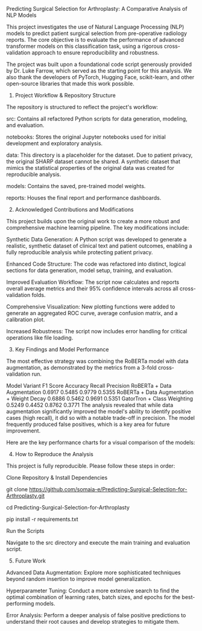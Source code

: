 Predicting Surgical Selection for Arthroplasty: A Comparative Analysis of NLP Models

This project investigates the use of Natural Language Processing (NLP) models to predict patient surgical selection from pre-operative radiology reports. The core objective is to evaluate the performance of advanced transformer models on this classification task, using a rigorous cross-validation approach to ensure reproducibility and robustness.

The project was built upon a foundational code script generously provided by Dr. Luke Farrow, which served as the starting point for this analysis. We also thank the developers of PyTorch, Hugging Face, scikit-learn, and other open-source libraries that made this work possible.

1. Project Workflow & Repository Structure

The repository is structured to reflect the project's workflow:

src: Contains all refactored Python scripts for data generation, modeling, and evaluation.

notebooks: Stores the original Jupyter notebooks used for initial development and exploratory analysis.

data: This directory is a placeholder for the dataset. Due to patient privacy, the original SHARP dataset cannot be shared. A synthetic dataset that mimics the statistical properties of the original data was created for reproducible analysis.

models: Contains the saved, pre-trained model weights.

reports: Houses the final report and performance dashboards.

2. Acknowledged Contributions and Modifications

This project builds upon the original work to create a more robust and comprehensive machine learning pipeline. The key modifications include:

Synthetic Data Generation: A Python script was developed to generate a realistic, synthetic dataset of clinical text and patient outcomes, enabling a fully reproducible analysis while protecting patient privacy.

Enhanced Code Structure: The code was refactored into distinct, logical sections for data generation, model setup, training, and evaluation.

Improved Evaluation Workflow: The script now calculates and reports overall average metrics and their 95% confidence intervals across all cross-validation folds.

Comprehensive Visualization: New plotting functions were added to generate an aggregated ROC curve, average confusion matrix, and a calibration plot.

Increased Robustness: The script now includes error handling for critical operations like file loading.

3. Key Findings and Model Performance

The most effective strategy was combining the RoBERTa model with data augmentation, as demonstrated by the metrics from a 3-fold cross-validation run.

Model Variant	F1 Score	Accuracy	Recall	Precision
RoBERTa + Data Augmentation	0.6917	0.5485	0.9779	0.5355
RoBERTa + Data Augmentation + Weight Decay	0.6886	0.5462	0.9691	0.5351
GatorTron + Class Weighting	0.5249	0.4452	0.8762	0.3771
The analysis revealed that while data augmentation significantly improved the model's ability to identify positive cases (high recall), it did so with a notable trade-off in precision. The model frequently produced false positives, which is a key area for future improvement.

Here are the key performance charts for a visual comparison of the models:

4. How to Reproduce the Analysis

This project is fully reproducible. Please follow these steps in order:

Clone Repository & Install Dependencies

git clone https://github.com/somaia-e/Predicting-Surgical-Selection-for-Arthroplasty.git

cd Predicting-Surgical-Selection-for-Arthroplasty

pip install -r requirements.txt

Run the Scripts

Navigate to the src directory and execute the main training and evaluation script.

5. Future Work

Advanced Data Augmentation: Explore more sophisticated techniques beyond random insertion to improve model generalization.

Hyperparameter Tuning: Conduct a more extensive search to find the optimal combination of learning rates, batch sizes, and epochs for the best-performing models.

Error Analysis: Perform a deeper analysis of false positive predictions to understand their root causes and develop strategies to mitigate them.
